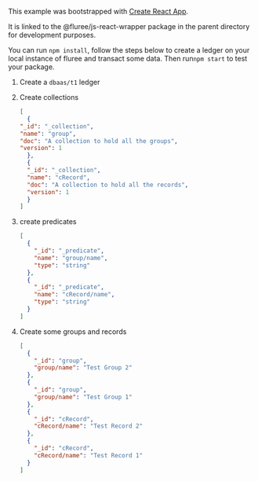 This example was bootstrapped with [Create React App](https://github.com/facebook/create-react-app).

It is linked to the @fluree/js-react-wrapper package in the parent directory for development purposes.

You can run `npm install`, follow the steps below to create a ledger on your local instance of fluree and transact some data. Then run`npm start` to test your package. 

1. Create a `dbaas/t1` ledger

2.  Create  collections
    ```json
    [
      {
    "_id": "_collection",
    "name": "group",
    "doc": "A collection to hold all the groups",
    "version": 1 
      },
      {
      "_id": "_collection",
      "name": "cRecord",
      "doc": "A collection to hold all the records",
      "version": 1 
      }
    ]
    ```

3. create  predicates

    ```json
    [
      {
        "_id": "_predicate",
        "name": "group/name",
        "type": "string"
      },
      {
        "_id": "_predicate",
        "name": "cRecord/name",
        "type": "string"
      }
    ]
    ```

4.  Create some groups and records

    ```json
    [
      {
        "_id": "group",
        "group/name": "Test Group 2"
      },
      {
        "_id": "group",
        "group/name": "Test Group 1"
      },
      {
        "_id": "cRecord",
        "cRecord/name": "Test Record 2"
      },
      {
        "_id": "cRecord",
        "cRecord/name": "Test Record 1"
      }
    ]
    ```